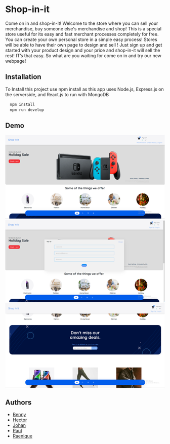 
# Shop-in-it

Come on in and shop-in-it! Welcome to the store where you can sell your merchandise, buy someone else's merchandise and shop! This is a special store useful for its easy and fast merchant processes completely for free. You can create your own personal store in a simple easy process! Stores will be able to have their own page to design and sell ! Just sign up and get started with your product design and your price and shop-in-it will sell the rest! IT’s that easy. So what are you waiting for come on in and try our new webpage!



## Installation

To Install this project use npm install as this app uses Node.js, Express.js on the serverside, and React.js to run with MongoDB

```bash
  npm install 
  npm run develop
```
    
## Demo

![demo pic1](./client/src/assets/demopics/shop(1).png)
![demo pic2](./client/src/assets/demopics/shop(2).png)
![demo pic3](./client/src/assets/demopics/shop(3).png)



## Authors

- [Benny](https://github.com/bennyle890)
- [Hector](https://github.com/H-meister)
- [Johan](https://github.com/Johanh0)
- [Paul](https://github.com/Plovato97)
- [Raenique](https://github.com/Raenique27)

